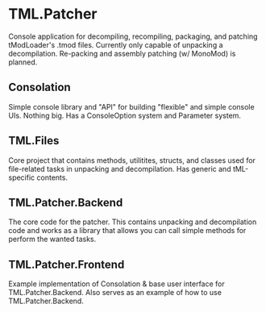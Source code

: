 # TML.Patcher
Console application for decompiling, recompiling, packaging, and patching tModLoader's .tmod files.
Currently only capable of unpacking a decompilation. Re-packing and assembly patching (w/ MonoMod) is planned.

## Consolation
Simple console library and "API" for building "flexible" and simple console UIs. Nothing big. Has a ConsoleOption system and Parameter system.

## TML.Files
Core project that contains methods, utilitites, structs, and classes used for file-related tasks in unpacking and decompilation. Has generic and tML-specific contents.

## TML.Patcher.Backend
The core code for the patcher. This contains unpacking and decompilation code and works as a library that allows you can call simple methods for perform the wanted tasks.

## TML.Patcher.Frontend
Example implementation of Consolation & base user interface for TML.Patcher.Backend. Also serves as an example of how to use TML.Patcher.Backend.
